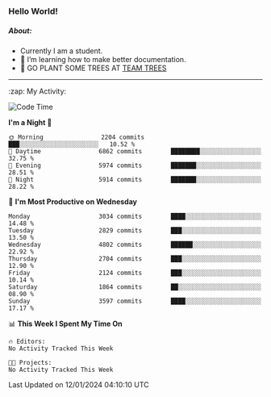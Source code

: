 ### Hello World!

##### About:
- Currently I am a student.
- 🌱 I’m learning how to make better documentation.
- 🌱 GO PLANT SOME TREES AT [TEAM TREES](https://teamtrees.org/)

---
  <summary>:zap: My Activity:</summary>
  
<!--START_SECTION:waka-->
![Code Time](http://img.shields.io/badge/Code%20Time-1%2C268%20hrs%2025%20mins-blue)

**I'm a Night 🦉** 

```text
🌞 Morning                2204 commits        ███░░░░░░░░░░░░░░░░░░░░░░   10.52 % 
🌆 Daytime                6862 commits        ████████░░░░░░░░░░░░░░░░░   32.75 % 
🌃 Evening                5974 commits        ███████░░░░░░░░░░░░░░░░░░   28.51 % 
🌙 Night                  5914 commits        ███████░░░░░░░░░░░░░░░░░░   28.22 % 
```
📅 **I'm Most Productive on Wednesday** 

```text
Monday                   3034 commits        ████░░░░░░░░░░░░░░░░░░░░░   14.48 % 
Tuesday                  2829 commits        ███░░░░░░░░░░░░░░░░░░░░░░   13.50 % 
Wednesday                4802 commits        ██████░░░░░░░░░░░░░░░░░░░   22.92 % 
Thursday                 2704 commits        ███░░░░░░░░░░░░░░░░░░░░░░   12.90 % 
Friday                   2124 commits        ███░░░░░░░░░░░░░░░░░░░░░░   10.14 % 
Saturday                 1864 commits        ██░░░░░░░░░░░░░░░░░░░░░░░   08.90 % 
Sunday                   3597 commits        ████░░░░░░░░░░░░░░░░░░░░░   17.17 % 
```


📊 **This Week I Spent My Time On** 

```text
🔥 Editors: 
No Activity Tracked This Week

🐱‍💻 Projects: 
No Activity Tracked This Week
```


 Last Updated on 12/01/2024 04:10:10 UTC
<!--END_SECTION:waka-->
